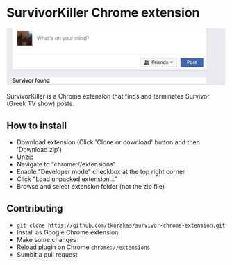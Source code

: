 # SurvivorKiller Chrome extension
![SurvivorKiller image](survivor-killer-info.jpg)

SurvivorKiller is a Chrome extension that finds and terminates Survivor (Greek TV show) posts.

## How to install
* Download extension (Click 'Clone or download' button and then 'Download zip')
* Unzip
* Navigate to "chrome://extensions"
* Enable "Developer mode" checkbox at the top right corner
* Click "Load unpacked extension..."
* Browse and select extension folder (not the zip file)

## Contributing
* `git clone https://github.com/tkorakas/survivor-chrome-extension.git`
* Install as Google Chrome extension
* Make some changes 
* Reload plugin on Chrome `chrome://extensions`
* Sumbit a pull request
